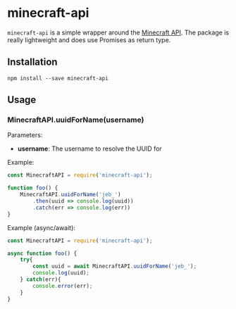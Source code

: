 # minecraft-api

`minecraft-api` is a simple wrapper around the [Minecraft API](http://wiki.vg/Mojang_API). The package is really lightweight and does use Promises as return type.

## Installation

    npm install --save minecraft-api

## Usage

### MinecraftAPI.uuidForName(username)

Parameters:

 * **username**: The username to resolve the UUID for

Example:
 ```js
 const MinecraftAPI = require('minecraft-api');

 function foo() {
     MinecraftAPI.uuidForName('jeb_')
         .then(uuid => console.log(uuid))
         .catch(err => console.log(err))
 }
 ```

Example (async/await):
```js
const MinecraftAPI = require('minecraft-api');

async function foo() {
    try{
        const uuid = await MinecraftAPI.uuidForName('jeb_');
        console.log(uuid);
    } catch(err){
        console.error(err);
    }
}
```
